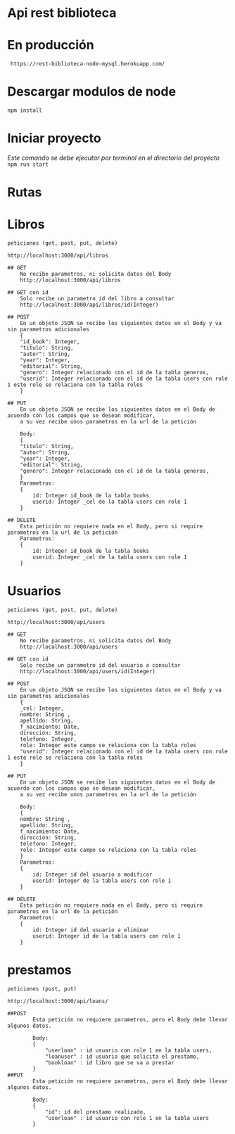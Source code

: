 # Api rest biblioteca

# En producción
``` https://rest-biblioteca-node-mysql.herokuapp.com/```

# Descargar modulos de node
``` npm install ```

# Iniciar proyecto
 *Este comando se debe ejecutar por terminal en el directorio del proyecto*
``` npm run start ```

# Rutas

  # Libros
    peticiones (get, post, put, delete)
   ```http://localhost:3000/api/libros ```

    ## GET
        No recibe parametros, ni solicita datos del Body
        http://localhost:3000/api/libros

    ## GET con id   
        Solo recibe un parametro id del libro a consultar
        http://localhost:3000/api/libros/id(Integer)

    ## POST
        En un objeto JSON se recibe los siguientes datos en el Body y va sin parametros adicionales   
        {
        "id_book": Integer,
        "titulo": String,
        "autor": String,
        "year": Integer,
        "editorial": String,
        "genero": Integer relacionado con el id de la tabla generos,
        "userid": Integer relacionado con el id de la tabla users con role 1 este role se relaciona con la tabla roles
        }

    ## PUT
        En un objeto JSON se recibe los siguientes datos en el Body de acuerdo con los campos que se desean modificar,
        a su vez recibe unos parametros en la url de la petición    

        Body:
        {
        "titulo": String,
        "autor": String,
        "year": Integer,
        "editorial": String,
        "genero": Integer relacionado con el id de la tabla generos,
        }
        Parametros:
        {
            id: Integer id_book de la tabla books
            userid: Integer _cel de la tabla users con role 1
        }

    ## DELETE  
        Esta petición no requiere nada en el Body, pero si require parametros en la url de la petición
        Parametros:
        {
            id: Integer id_book de la tabla books
            userid: Integer _cel de la tabla users con role 1
        }  

  # Usuarios 
    peticiones (get, post, put, delete)
   ```http://localhost:3000/api/users ```

    ## GET
        No recibe parametros, ni solicita datos del Body
        http://localhost:3000/api/users 

    ## GET con id   
        Solo recibe un parametro id del usuario a consultar
        http://localhost:3000/api/users/id(Integer) 

    ## POST
        En un objeto JSON se recibe los siguientes datos en el Body y va sin parametros adicionales   
        {
        _cel: Integer,
        nombre: String ,
        apellido: String,
        f_nacimiento: Date,
        dirección: String,
        telefono: Integer,
        role: Integer este campo se relaciona con la tabla roles
        "userid": Integer relacionado con el id de la tabla users con role 1 este role se relaciona con la tabla roles
        }

    ## PUT
        En un objeto JSON se recibe los siguientes datos en el Body de acuerdo con los campos que se desean modificar,
        a su vez recibe unos parametros en la url de la petición    

        Body:
        {
        nombre: String ,
        apellido: String,
        f_nacimiento: Date,
        dirección: String,
        telefono: Integer,
        role: Integer este campo se relaciona con la tabla roles
        }
        Parametros:
        {
            id: Integer id del usuario a modificar
            userid: Integer de la tabla users con role 1
        }

    ## DELETE  
        Esta petición no requiere nada en el Body, pero si require parametros en la url de la petición
        Parametros:
        {
            id: Integer id del usuario a eliminar
            userid: Integer id de la tabla users con role 1
        }
 # prestamos
    peticiones (post, put)
   ```http://localhost:3000/api/loans/ ```


    ##POST
            Esta petición no requiere parametros, pero el Body debe llevar algunos datos.

            Body:
            {
                "userloan" : id usuario con role 1 en la tabla users,
                "loanuser" : id usuario que solicita el prestamo,
                "bookloan" : id libro que se va a prestar   
            }
    ##PUT
            Esta petición no requiere parametros, pero el Body debe llevar algunos datos.
            
            Body:
            {
                "id": id del prestamo realizado,     
                "userloan" : id usuario con role 1 en la tabla users
            }             
